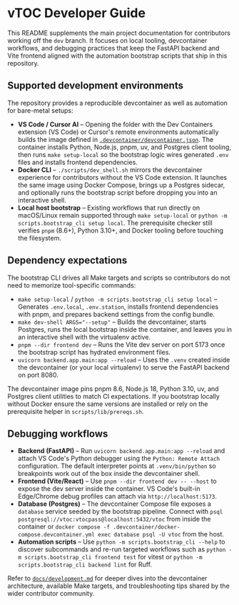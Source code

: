 # vTOC Developer Guide

This README supplements the main project documentation for contributors working off the `dev` branch. It focuses on local tooling, devcontainer workflows, and debugging practices that keep the FastAPI backend and Vite frontend aligned with the automation bootstrap scripts that ship in this repository.

## Supported development environments

The repository provides a reproducible devcontainer as well as automation for bare-metal setups:

- **VS Code / Cursor AI** – Opening the folder with the Dev Containers extension (VS Code) or Cursor's remote environments automatically builds the image defined in [`.devcontainer/devcontainer.json`](.devcontainer/devcontainer.json). The container installs Python, Node.js, pnpm, uv, and Postgres client tooling, then runs `make setup-local` so the bootstrap logic wires generated `.env` files and installs frontend dependencies.
- **Docker CLI** – `./scripts/dev_shell.sh` mirrors the devcontainer experience for contributors without the VS Code extension. It launches the same image using Docker Compose, brings up a Postgres sidecar, and optionally runs the bootstrap script before dropping you into an interactive shell.
- **Local host bootstrap** – Existing workflows that run directly on macOS/Linux remain supported through `make setup-local` or `python -m scripts.bootstrap_cli setup local`. The prerequisite checker still verifies `pnpm` (8.6+), Python 3.10+, and Docker tooling before touching the filesystem.

## Dependency expectations

The bootstrap CLI drives all Make targets and scripts so contributors do not need to memorize tool-specific commands:

- `make setup-local` / `python -m scripts.bootstrap_cli setup local` – Generates `.env.local`, `.env.station`, installs frontend dependencies with pnpm, and prepares backend settings from the config bundle.
- `make dev-shell ARGS="--setup"` – Builds the devcontainer, starts Postgres, runs the local bootstrap inside the container, and leaves you in an interactive shell with the virtualenv active.
- `pnpm --dir frontend dev` – Runs the Vite dev server on port 5173 once the bootstrap script has hydrated environment files.
- `uvicorn backend.app.main:app --reload` – Uses the `.venv` created inside the devcontainer (or your local virtualenv) to serve the FastAPI backend on port 8080.

The devcontainer image pins pnpm 8.6, Node.js 18, Python 3.10, uv, and Postgres client utilities to match CI expectations. If you bootstrap locally without Docker ensure the same versions are installed or rely on the prerequisite helper in `scripts/lib/prereqs.sh`.

## Debugging workflows

- **Backend (FastAPI)** – Run `uvicorn backend.app.main:app --reload` and attach VS Code's Python debugger using the `Python: Remote Attach` configuration. The default interpreter points at `.venv/bin/python` so breakpoints work out of the box inside the devcontainer shell.
- **Frontend (Vite/React)** – Use `pnpm --dir frontend dev -- --host` to expose the dev server inside the container. VS Code's built-in Edge/Chrome debug profiles can attach via `http://localhost:5173`.
- **Database (Postgres)** – The devcontainer Compose file exposes a `database` service seeded by the bootstrap pipeline. Connect with `psql postgresql://vtoc:vtocpass@localhost:5432/vtoc` from inside the container or `docker compose -f .devcontainer/docker-compose.devcontainer.yml exec database psql -U vtoc` from the host.
- **Automation scripts** – Use `python -m scripts.bootstrap_cli --help` to discover subcommands and re-run targeted workflows such as `python -m scripts.bootstrap_cli frontend test` for vitest or `python -m scripts.bootstrap_cli backend lint` for Ruff.

Refer to [`docs/development.md`](docs/development.md) for deeper dives into the devcontainer architecture, available Make targets, and troubleshooting tips shared by the wider contributor community.
